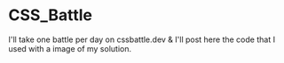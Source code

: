 # CSS_Battle
I'll take one battle per day on cssbattle.dev  &amp; I'll post here the code that I used with a image of my solution.
